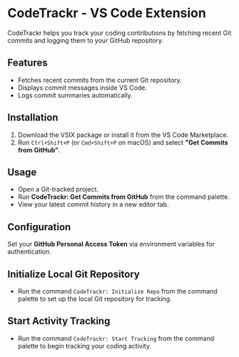 # CodeTrackr - VS Code Extension

CodeTrackr helps you track your coding contributions by fetching recent Git commits and logging them to your GitHub repository.

## Features
- Fetches recent commits from the current Git repository.
- Displays commit messages inside VS Code.
- Logs commit summaries automatically.

## Installation
1. Download the VSIX package or install it from the VS Code Marketplace.
2. Run `Ctrl+Shift+P` (or `Cmd+Shift+P` on macOS) and select **"Get Commits from GitHub"**.

## Usage
- Open a Git-tracked project.
- Run **CodeTrackr: Get Commits from GitHub** from the command palette.
- View your latest commit history in a new editor tab.

## Configuration
Set your **GitHub Personal Access Token** via environment variables for authentication.

## Initialize Local Git Repository

* Run the command `CodeTrackr: Initialize Repo` from the command palette to set up the local Git repository for tracking.

## Start Activity Tracking

* Run the command `CodeTrackr: Start Tracking` from the command palette to begin tracking your coding activity.




